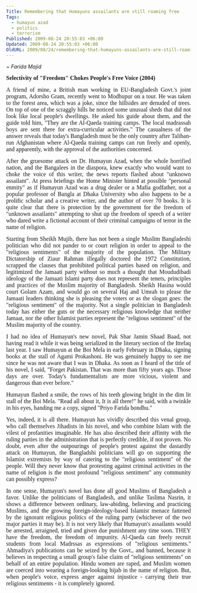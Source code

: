 ```yaml
---
Title: Remembering that Humayuns assailants are still roaming free
Tags:
  - humayun azad
  - politics
  - terrorism
Published: 2009-08-24 20:55:03 +06:00
Updated: 2009-08-24 20:55:03 +06:00
OldURL: 2009/08/24/remembering-that-humayuns-assailants-are-still-roaming-free/
---
```


~ *Farida Majid*

<p align="justify"><span style="font-size: medium; font-family: Garamond;"><strong>Selectivity of "Freedom" Chokes People's Free Voice (2004)</strong> </span></p>
<p align="justify"><span style="font-size: medium; font-family: Garamond;">A friend of mine, a British man working in EU-Bangladesh Govt.'s joint program, Adorsho Gram, recently went to Modhupur on a tour. He was taken to the forest area, which was a joke, since the hillsides are denuded of trees. On top of one of the scraggly hills he noticed some unusual sheds that did not look like local people's dwellings. He asked his guide about them, and the guide told him, "They are the Al-Qaeda training camps. The local madrassah boys are sent there for extra-curricular activities." The casualness of the answer reveals that today's Bangladesh must be the only country after Taliban-run Afghanistan where Al-Qaeda training camps can run freely and openly, and apparently, with the approval of the authorities concerned. </span></p>
<p align="justify"><span style="font-size: medium; font-family: Garamond;">After the gruesome attack on Dr. Humayun Azad, when the whole horrified nation, and the Bangalees in the diaspora, knew exactly who would want to choke the voice of this writer, the news reports flashed about "unknown assailant". At press briefings the Home Minister hinted at possible "personal enmity" as if Humayun Azad was a drug dealer or a Mafia godfather, not a popular professor of Bangla at Dhaka University who also happens to be a prolific scholar and a creative writer, and the author of over 70 books. It is quite clear that there is protection by the government for the freedom of "unknown assailants" attempting to shut up the freedom of speech of a writer who dared write a fictional account of their criminal campaigns of terror in the name of religion. </span></p>
<p align="justify"><span style="font-size: medium; font-family: Garamond;">Starting from Sheikh Mujib, there has not been a single Muslim Bangladeshi politician who did not pander to or court religion in order to appeal to the "religious sentiments" of the majority of the population. The Military Dictatorship of Ziaur Rahman illegally doctored the 1972 Constitution, scrapped the clauses that prohibited political parties based on religion, and legitimized the Jamaati party without so much a thought that Moududibadi ideology of the Jamaati Islami party does not represent the tenets, principles and practices of the Muslim majority of Bangladesh. Sheikh Hasina would court Golam Azam, and would go on several Haj and Umrah to please the Jamaati leaders thinking she is pleasing the voters or as the slogan goes: the "religious sentiment" of the majority. Not a single politician in Bangladesh today has either the guts or the necessary religious knowledge that neither Jamaat, nor the other Islamist parties represent the "religious sentiment" of the Muslim majority of the country. </span></p>
<p align="justify"><span style="font-size: medium; font-family: Garamond;">I had no idea of Humayun's new novel, Pak Shar Jamin Shaad Baad, not having read it while it was being serialized in the literary section of the Ittefaq last year. I saw Humayun at the Boi Mela in early February in Dhaka, signing books at the stall of Agami Prokashoni. He was genuinely happy to see me since he was not aware that I was in Dhaka. As soon as I heard of the title of his novel, I said, "Forget Pakistan. That was more than fifty years ago. Those days are over. Today's fundamentalists are more vicious, violent and dangerous than ever before." </span></p>
<p align="justify"><span style="font-size: medium; font-family: Garamond;">Humayun flashed a smile, the rows of his teeth glowing bright in the dim lit stall of the Boi Mela. "Read all about it, It is all there!" he said, with a twinkle in his eyes, handing me a copy, signed "Priyo Farida bondhu." </span></p>
<p align="justify"><span style="font-size: medium; font-family: Garamond;">Yes, indeed, it is all there. Humayun has vividly described this venal group, who call themselves Jihadists in his novel, and who combine Islam with the vilest of profanities imaginable. He has also described their affinity with the ruling parties in the administration that is perfectly credible, if not proven. No doubt, even after the outpourings of people's protest against the dastardly attack on Humayun, the Bangladshi politicians will go on supporting the Islamist extremists by way of catering to the "religious sentiment" of the people. Will they never know that protesting against criminal activities in the name of religion is the most profound "religious sentiment" any community can possibly express? </span></p>
<p align="justify"><span style="font-size: medium; font-family: Garamond;">In one sense, Humayun's novel has done all good Muslims of Bangladesh a favor. Unlike the politicians of Bangladesh, and unlike Taslima Nasrin, it shows a difference between ordinary, law-abiding, believing and practicing Muslims, and the growing foreign-ideology-based Islamist menace fattened by the ignorant religious politics of the ruling party (whichever of the two major parties it may be). It is not very likely that Humayun's assailants would be arrested, arraigned, tried and given due punishment any time soon. THEY have the freedom, the freedom of impunity. Al-Qaeda can freely recruit students from local Madrssas as expressions of "religious sentiments." Ahmadiya's publications can be seized by the Govt., and banned, because it believes in respecting a small group's false claim of "religious sentiments" on behalf of an entire population. Hindu women are raped, and Muslim women are coerced into wearing a foreign-looking hijab in the name of religion. But, when people's voice, express anger against injustice - carrying their true religious sentiments - it is completely ignored. </span></p>
